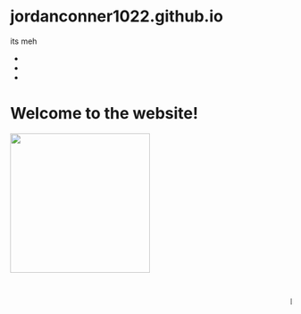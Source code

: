 # jordanconner1022.github.io
its meh
<!DOCTYPE html>
<html>
  <head>
<link rel="stylesheet" href="style.css" />
<title>Jordan's Website</title>
  </head>
  <body>
    <nav>
      <ul>
        <li><a class="active"  href="#home"></a></li>
        <li><a href="projects.html"></a></li>
        <li><a class="active1"href="About.html"></a></li>
      </ul>
    </nav>
  <h1 class="text">Welcome to the website!</h1> 
   <img src="" width="250">
    <p class="text"></p>
    <h2 class="text"></h2>
    <marquee><p class="text">Life is like a sandwich, which ever way you flip it, the bread comes first.</p></marquee>
  
  </body>
</html>